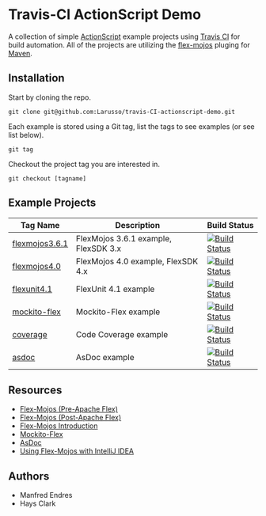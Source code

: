 # Travis-CI ActionScript Demo

A collection of simple [ActionScript](http://en.wikipedia.org/wiki/ActionScript) example projects using [Travis CI](http://travis-ci.org) for build automation.  All of the projects are utilizing the [flex-mojos](http://code.google.com/p/flex-mojos/) pluging for [Maven](http://maven.apache.org/). 

## Installation

Start by cloning the repo.

```
git clone git@github.com:Larusso/travis-CI-actionscript-demo.git
```

Each example is stored using a Git tag, list the tags to see examples (or see list below).

```
git tag
```

Checkout the project tag you are interested in.

```
git checkout [tagname]
```

## Example Projects

| Tag Name  | Description | Build Status |
| ------------- | ------------- | ------------- |
| [flexmojos3.6.1](https://github.com/Larusso/travis-CI-actionscript-demo/tree/flexmojos3.6.1) | FlexMojos 3.6.1 example, FlexSDK 3.x | [![Build Status](https://travis-ci.org/Larusso/travis-CI-actionscript-demo.svg?branch=flexmojos3.6.1)](https://travis-ci.org/Larusso/travis-CI-actionscript-demo)|
| [flexmojos4.0](https://github.com/Larusso/travis-CI-actionscript-demo/tree/flexmojos4.0) | FlexMojos 4.0 example, FlexSDK 4.x | [![Build Status](https://travis-ci.org/Larusso/travis-CI-actionscript-demo.svg?branch=flexmojos4.0)](https://travis-ci.org/Larusso/travis-CI-actionscript-demo) |
| [flexunit4.1](https://github.com/Larusso/travis-CI-actionscript-demo/tree/flexunit4.1) | FlexUnit 4.1 example | [![Build Status](https://travis-ci.org/Larusso/travis-CI-actionscript-demo.svg?branch=flexunit4.1)](https://travis-ci.org/Larusso/travis-CI-actionscript-demo)|
| [mockito-flex](https://github.com/Larusso/travis-CI-actionscript-demo/tree/mockito-flex) | Mockito-Flex example | [![Build Status](https://travis-ci.org/Larusso/travis-CI-actionscript-demo.svg?branch=mockito-flex)](https://travis-ci.org/Larusso/travis-CI-actionscript-demo) |
| [coverage](https://github.com/Larusso/travis-CI-actionscript-demo/tree/coverage) | Code Coverage example | [![Build Status](https://travis-ci.org/Larusso/travis-CI-actionscript-demo.svg?branch=coverage)](https://travis-ci.org/Larusso/travis-CI-actionscript-demo) |
| [asdoc](https://github.com/Larusso/travis-CI-actionscript-demo/tree/asdoc) | AsDoc example | [![Build Status](https://travis-ci.org/Larusso/travis-CI-actionscript-demo.svg?branch=asdoc)](https://travis-ci.org/Larusso/travis-CI-actionscript-demo) |

## Resources

 * [Flex-Mojos (Pre-Apache Flex)](http://code.google.com/p/flex-mojos/)
 * [Flex-Mojos (Post-Apache Flex)](https://flexmojos.atlassian.net/wiki/display/FLEXMOJOS/Home)
 * [Flex-Mojos Introduction](https://github.com/justinjmoses/flexmojos-introduction)
 * [Mockito-Flex](https://bitbucket.org/loomis/mockito-flex/wiki/Home)
 * [AsDoc](https://cwiki.apache.org/confluence/display/FLEX/ASDoc%27s)
 * [Using Flex-Mojos with IntelliJ IDEA](http://wiki.jetbrains.net/intellij/Working_with_Flexmojos_projects_in_IntelliJ_IDEA)

## Authors

 * Manfred Endres
 * Hays Clark

